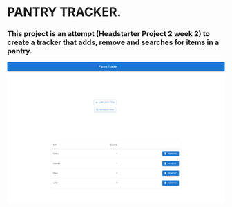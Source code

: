 # PANTRY TRACKER.

### This project is an attempt (Headstarter Project 2 week 2) to create a tracker that adds, remove and searches for items in a pantry.

![pantry image](PantryTrackerImage.png)




